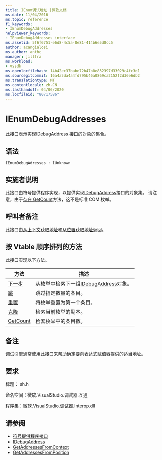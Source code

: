 ```yaml
---
title: IEnum调试地址 |微软文档
ms.date: 11/04/2016
ms.topic: reference
f1_keywords:
- IEnumDebugAddresses
helpviewer_keywords:
- IEnumDebugAddresses interface
ms.assetid: 5f6f6751-e6d8-4c5a-8e81-414b6e5d8cc5
author: acangialosi
ms.author: anthc
manager: jillfra
ms.workload:
- vssdk
ms.openlocfilehash: 14b42ec37babe72b47b0e832397d33029c4fc3d1
ms.sourcegitcommit: 16a4a5da4a4fd795b46a0869ca2152f2d36e6db2
ms.translationtype: MT
ms.contentlocale: zh-CN
ms.lasthandoff: 04/06/2020
ms.locfileid: "80717586"
---
```

# <a name="ienumdebugaddresses"></a>IEnumDebugAddresses
此接口表示实现[IDebugAddress 接口](../../../extensibility/debugger/reference/idebugaddress.md)的对象的集合。

## <a name="syntax"></a>语法

```
IEnumDebugAdresses : IUnknown
```

## <a name="notes-for-implementers"></a>实施者说明
 此接口由符号提供程序实现，以提供实现[IDebugAddress](../../../extensibility/debugger/reference/idebugaddress.md)接口的对象集。 请注意，由于[存在 GetCount](../../../extensibility/debugger/reference/ienumdebugaddresses-getcount.md)方法，这不是标准 COM 枚举。

## <a name="notes-for-callers"></a>呼叫者备注
 此接口由[从上下文获取地址](../../../extensibility/debugger/reference/idebugsymbolprovider-getaddressesfromcontext.md)和[从位置获取地址](../../../extensibility/debugger/reference/idebugsymbolprovider-getaddressesfromposition.md)返回。

## <a name="methods-in-vtable-order"></a>按 Vtable 顺序排列的方法
 此接口实现以下方法。

|方法|描述|
|------------|-----------------|
|[下一步](../../../extensibility/debugger/reference/ienumdebugaddresses-next.md)|从枚举中检索下一组[IDebugAddress](../../../extensibility/debugger/reference/idebugaddress.md)对象。|
|[跳](../../../extensibility/debugger/reference/ienumdebugaddresses-skip.md)|跳过指定数量的条目。|
|[重置](../../../extensibility/debugger/reference/ienumdebugaddresses-reset.md)|将枚举重置为第一个条目。|
|[克隆](../../../extensibility/debugger/reference/ienumdebugaddresses-clone.md)|检索当前枚举的副本。|
|[GetCount](../../../extensibility/debugger/reference/ienumdebugaddresses-getcount.md)|检索枚举中的条目数。|

## <a name="remarks"></a>备注
 调试引擎通常使用此接口来帮助确定要向表达式赋值器提供的适当地址。

## <a name="requirements"></a>要求
 标题： sh.h

 命名空间：微软.VisualStudio.调试器.互通

 程序集：微软.VisualStudio.调试器.Interop.dll

## <a name="see-also"></a>请参阅
- [符号提供程序接口](../../../extensibility/debugger/reference/symbol-provider-interfaces.md)
- [IDebugAddress](../../../extensibility/debugger/reference/idebugaddress.md)
- [GetAddressesFromContext](../../../extensibility/debugger/reference/idebugsymbolprovider-getaddressesfromcontext.md)
- [GetAddressesFromPosition](../../../extensibility/debugger/reference/idebugsymbolprovider-getaddressesfromposition.md)

